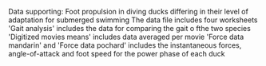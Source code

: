 Data supporting: Foot propulsion in diving ducks differing in their level of adaptation  for submerged swimming
The data file includes four worksheets 
'Gait analysis' includes the data for comparing the gait o fthe two species
'Digitized movies means' includes data averaged per movie
'Force data mandarin' and 'Force data pochard' includes the instantaneous forces, angle-of-attack and foot speed for the power phase of each duck  
